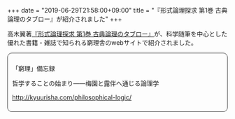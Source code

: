 +++
date = "2019-06-29T21:58:00+09:00"
title = "『形式論理探求 第1巻 古典論理のタブロー』が紹介されました"
+++

高木翼著[『形式論理探求 第1巻 古典論理のタブロー』](/tableau_contents/tableau01classical_logic/)が、科学随筆を中心とした優れた書籍・雑誌で知られる窮理舎のwebサイトで紹介されました。


<div style="padding: 10px; margin-bottom: 10px; border: 1px solid #333333; border-radius: 10px; margin:0 auto;">
<p>「窮理」備忘録</p>
<p>哲学することの始まり――梅園と露伴へ通じる論理学</p>
<p><a href=http://kyuurisha.com/philosophical-logic/> http://kyuurisha.com/philosophical-logic/ </a></p>
</div>
